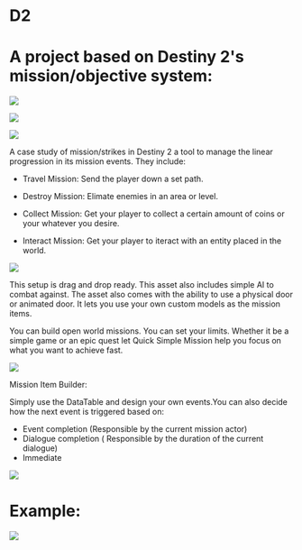 # D2
# A project based on Destiny 2's mission/objective system:

![](https://raw.githubusercontent.com/RonakFabian/D2/master/Images/4.png)



![](https://raw.githubusercontent.com/RonakFabian/D2/master/Images/5.png)

![](https://raw.githubusercontent.com/RonakFabian/D2/master/Images/6.png)



A case study of mission/strikes in Destiny 2 a tool to manage the linear progression in its mission events. They include:


- Travel Mission: Send the player down a set path.

- Destroy Mission: Elimate enemies in an area or level.

- Collect Mission: Get your player to collect a certain amount of coins or your whatever you desire.

- Interact Mission: Get your player to iteract with an entity placed in the world.

![](https://raw.githubusercontent.com/RonakFabian/D2/master/Images/2.png)



This setup is drag and drop ready. This asset also includes simple AI to combat against. The asset also comes with the ability to use a physical door or animated door. It lets you use your own custom models as the mission items.

You can build open world missions. You can set your limits.
Whether it be a simple game or an epic quest let Quick Simple Mission help you focus on what you want to achieve fast.

![](https://raw.githubusercontent.com/RonakFabian/D2/master/Images/1.png)

Mission Item Builder:

Simply use the DataTable and design your own events.You can also decide how the next event is triggered based on:
- Event completion (Responsible by the current mission actor)
- Dialogue completion ( Responsible by the duration of the current dialogue)
- Immediate

![](https://raw.githubusercontent.com/RonakFabian/D2/master/Images/3.png)

# Example:
![](https://raw.githubusercontent.com/RonakFabian/D2/master/Images/7.png)


